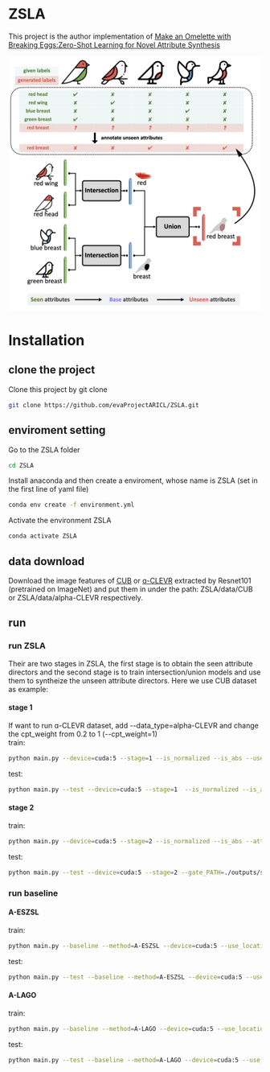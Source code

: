 # ZSLA
This project is the author implementation of [Make an Omelette with Breaking Eggs:Zero-Shot Learning for Novel Attribute Synthesis](https://arxiv.org/abs/2111.14182)

<img src="https://github.com/YuHsuanLi/ZSLA/blob/gh-pages/static/fig/teaser.png" with="300" heigh="300">

# Installation
## clone the project
Clone this project by git clone
```bash
git clone https://github.com/evaProjectARICL/ZSLA.git
```

## enviroment setting
Go to the ZSLA folder
```bash
cd ZSLA
```
Install anaconda and then create a enviroment, whose name is ZSLA (set in the first line of yaml file)
```bash
conda env create -f environment.yml
```
Activate the environment ZSLA
```bash
conda activate ZSLA
```
## data download
Download the image features of [CUB](https://drive.google.com/file/d/13uPDFTAQIo8s858nKhL5dLpicGY10Wav/view) or [ɑ-CLEVR](https://drive.google.com/file/d/1h7GkU4z3bUNIUnXm8esS14WA-xexCif5/view) extracted by Resnet101 (pretrained on ImageNet) and put them in under the path: ZSLA/data/CUB or ZSLA/data/alpha-CLEVR respectively.
## run

### run ZSLA
Their are two stages in ZSLA, the first stage is to obtain the seen attribute directors and the second stage is to train intersection/union models and use them to syntheize the unseen attribute directors.
Here we use CUB dataset as example:
#### stage 1
If want to run ɑ-CLEVR dataset, add --data_type=alpha-CLEVR and change the cpt_weight from 0.2 to 1 (--cpt_weight=1)  
train: 
```bash
python main.py --device=cuda:5 --stage=1 --is_normalized --is_abs --use_location_info --cpt_weight=0.2 --umc_start=0  --output_PATH=./outputs/stage1_cub
```
test: 
```bash
python main.py --test --device=cuda:5 --stage=1  --is_normalized --is_abs --attributes_PATH=./outputs/stage1_cub/classifier_10000.pth
```
#### stage 2
train: 
```bash
python main.py --device=cuda:5 --stage=2 --is_normalized --is_abs --attributes_PATH=./outputs/stage1_cub/classifier_10000.pth --output_PATH=./outputs/stage2_cub
```

test: 
```bash
python main.py --test --device=cuda:5 --stage=2 --gate_PATH=./outputs/stage2_cub/model_200000.pth
```
### run baseline
#### A-ESZSL
train: 
```bash
python main.py --baseline --method=A-ESZSL --device=cuda:5 --use_location_info --output_PATH=./outputs/A_ESZSL_cub 
```
test: 
```bash
python main.py --test --baseline --method=A-ESZSL --device=cuda:5 --use_location_info --baseline_PATH=./outputs/A_ESZSL_cub/model_5000.pth
```
#### A-LAGO
train: 
```bash
python main.py --baseline --method=A-LAGO --device=cuda:5 --use_location_info --output_PATH=./outputs/A_LAGO_cub 
```
test: 
```bash
python main.py --test --baseline --method=A-LAGO --device=cuda:5 --use_location_info --baseline_PATH=./outputs/A_LAGO_cub/model_5000.pth
```

